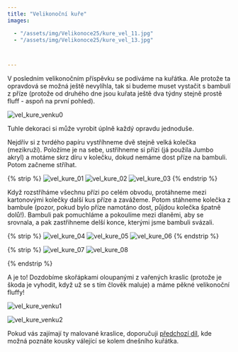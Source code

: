 ```yaml
---
title: "Velikonoční kuře"
images:

  - "/assets/img/Velikonoce25/kure_vel_11.jpg"
  - "/assets/img/Velikonoce25/kure_vel_13.jpg"



---
```

<!--begin_excerpt-->
V posledním velikonočním příspěvku se podíváme na kuřátka. Ale protože ta opravdová se možná ještě nevylíhla, tak si budeme muset vystačit s bambulí z příze (protože od druhého dne jsou kuřata ještě dva týdny stejně prostě fluff - aspoň na první pohled). 

![vel_kure_venku0](/assets/img/Velikonoce25/kure_vel_00.jpg)
<!--end_excerpt-->

Tuhle dekoraci si může vyrobit úplně každý opravdu jednoduše. 

Nejdřív si z tvrdého papíru vystříhneme dvě stejně velká kolečka (mezikruží). Položíme je na sebe, ustřihneme si přízi (já použila Jumbo akryl) a motáme skrz díru v kolečku, dokud nemáme dost příze na bambuli. Potom začneme stříhat. 

{% strip %}
![vel_kure_01](/assets/img/Velikonoce25/kure_vel_01.jpg)
![vel_kure_02](/assets/img/Velikonoce25/kure_vel_02.jpg)
![vel_kure_03](/assets/img/Velikonoce25/kure_vel_03.jpg)
{% endstrip %}

Když rozstříháme všechnu přízi po celém obvodu, protáhneme mezi kartonovými kolečky další kus příze a zavážeme. Potom stáhneme kolečka z bambule (pozor, pokud bylo příze namotáno dost, půjdou kolečka špatně dolů!). Bambuli pak pomuchláme a pokoulíme mezi dlaněmi, aby se srovnala, a pak zastřihneme delší konce, kterými jsme bambuli svázali.


{% strip %}
![vel_kure_04](/assets/img/Velikonoce25/kure_vel_04.jpg)
![vel_kure_05](/assets/img/Velikonoce25/kure_vel_07.jpg)
![vel_kure_06](/assets/img/Velikonoce25/kure_vel_05.jpg)
{% endstrip %}


{% strip %}
![vel_kure_07](/assets/img/Velikonoce25/kure_vel_06.jpg)
![vel_kure_08](/assets/img/Velikonoce25/kure_vel_08.jpg)
<!-- br -->
{% endstrip %}


A je to! Dozdobíme skořápkami oloupanými z vařených kraslic (protože je škoda je vyhodit, když už se s tím člověk maluje) a máme pěkné velikonoční fluffy!

![vel_kure_venku1](/assets/img/Velikonoce25/kure_vel_09.jpg)

![vel_kure_venku2](/assets/img/Velikonoce25/kure_vel_10.jpg)


Pokud vás zajímají ty malované kraslice, doporučuji [předchozí díl](https://matcha1309.github.io/Velikonoce2/), kde možná poznáte kousky válející se kolem dnešního kuřátka. 